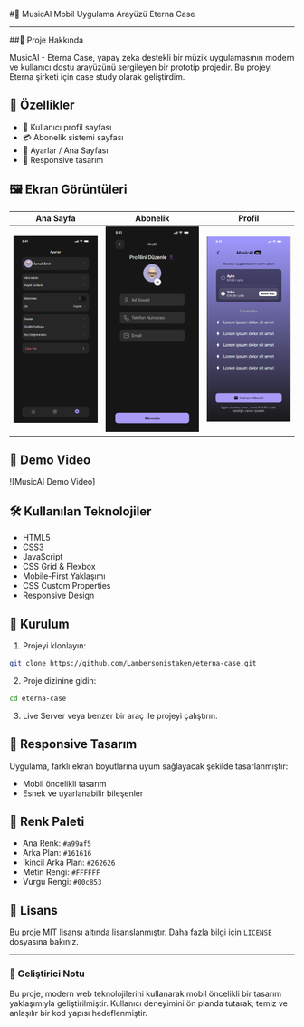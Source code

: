 #🎵 MusicAI Mobil Uygulama Arayüzü Eterna Case

-------------------

##📱 Proje Hakkında

MusicAI - Eterna Case, yapay zeka destekli bir müzik uygulamasının modern ve kullanıcı dostu arayüzünü sergileyen bir prototip projedir. Bu projeyi Eterna şirketi için case study olarak geliştirdim.

## 🎯 Özellikler

- 🔐 Kullanıcı profil sayfası
- 💳 Abonelik sistemi sayfası
- 🔔 Ayarlar / Ana Sayfası
- 📱 Responsive tasarım

## 🖼️ Ekran Görüntüleri

| Ana Sayfa | Abonelik | Profil |
|-----------|----------|---------|
| ![Ana Sayfa](ss1.png) | ![Abonelik](ss2.png) | ![Profil](ss3.png) |

## 🎥 Demo Video

![MusicAI Demo Video]

## 🛠️ Kullanılan Teknolojiler

- HTML5
- CSS3
- JavaScript
- CSS Grid & Flexbox
- Mobile-First Yaklaşımı
- CSS Custom Properties
- Responsive Design


## 🚀 Kurulum

1. Projeyi klonlayın:
```bash
git clone https://github.com/Lambersonistaken/eterna-case.git
```

2. Proje dizinine gidin:
```bash
cd eterna-case
```

3. Live Server veya benzer bir araç ile projeyi çalıştırın.

## 📱 Responsive Tasarım

Uygulama, farklı ekran boyutlarına uyum sağlayacak şekilde tasarlanmıştır:

- Mobil öncelikli tasarım
- Esnek ve uyarlanabilir bileşenler

## 🎨 Renk Paleti

- Ana Renk: `#a99af5`
- Arka Plan: `#161616`
- İkincil Arka Plan: `#262626`
- Metin Rengi: `#FFFFFF`
- Vurgu Rengi: `#00c853`


## 📝 Lisans

Bu proje MIT lisansı altında lisanslanmıştır. Daha fazla bilgi için `LICENSE` dosyasına bakınız.

---

### 🌟 Geliştirici Notu

Bu proje, modern web teknolojilerini kullanarak mobil öncelikli bir tasarım yaklaşımıyla geliştirilmiştir. Kullanıcı deneyimini ön planda tutarak, temiz ve anlaşılır bir kod yapısı hedeflenmiştir.
